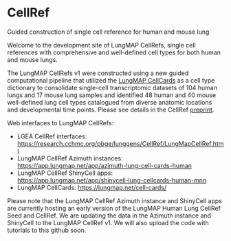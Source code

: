 # CellRef
Guided construction of single cell reference for human and mouse lung

Welcome to the development site of LungMAP CellRefs, single cell references with comprehensive and well-defined cell types for both human and mouse lungs. 

The LungMAP CellRefs v1 were constructed using a new guided computational pipeline that utilized the [LungMAP CellCards](https://www.cell.com/developmental-cell/fulltext/S1534-5807(21)00892-3?_returnURL=https%3A%2F%2Flinkinghub.elsevier.com%2Fretrieve%2Fpii%2FS1534580721008923%3Fshowall%3Dtrue) as a cell type dictionary to consolidate single-cell transcriptomic datasets of 104 human lungs and 17 mouse lung samples and identified 48 human and 40 mouse well-defined lung cell types catalogued from diverse anatomic locations and developmental time points. Please see details in the CellRef [preprint]().

Web interfaces to LungMAP CellRefs:

- LGEA CellRef interfaces: https://research.cchmc.org/pbge/lunggens/CellRef/LungMapCellRef.html
- LungMAP CellRef Azimuth instances: https://app.lungmap.net/app/azimuth-lung-cell-cards-human
- LungMAP CellRef ShinyCell apps: https://app.lungmap.net/app/shinycell-lung-cellcards-human-mnn
- LungMAP CellCards: https://lungmap.net/cell-cards/

Please note that the LungMAP CellRef Azimuth instance and ShinyCell apps are currently hosting an early version of the LungMAP Human Lung CellRef Seed and CellRef. We are updating the data in the Azimuth instance and ShinyCell to the LungMAP CellRef v1. We will also upload the code with tutorials to this github soon.
